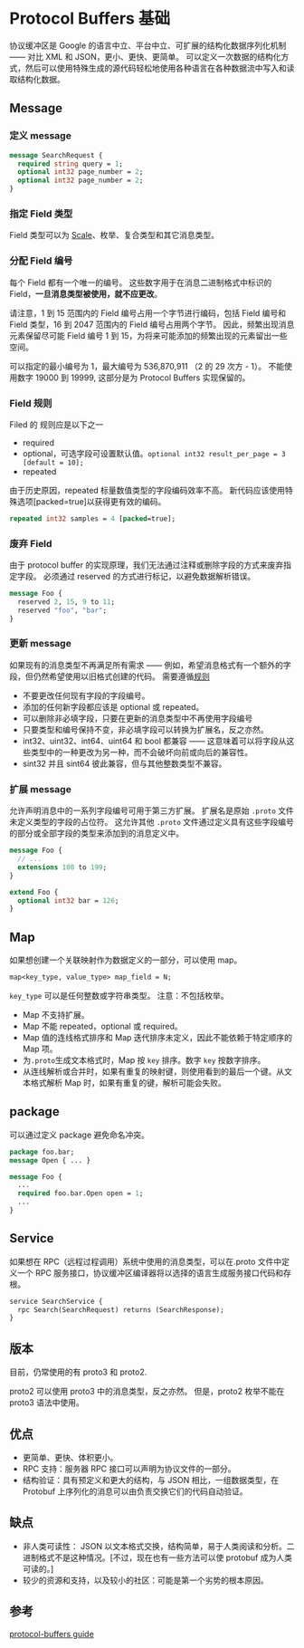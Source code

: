# Protocol Buffers 基础

协议缓冲区是 Google 的语言中立、平台中立、可扩展的结构化数据序列化机制 —— 对比 XML 和 JSON，更小、更快、更简单。
可以定义一次数据的结构化方式，然后可以使用特殊生成的源代码轻松地使用各种语言在各种数据流中写入和读取结构化数据。

## Message

### 定义 message

```proto
message SearchRequest {
  required string query = 1;
  optional int32 page_number = 2;
  optional int32 page_number = 2;
}
```

### 指定 Field 类型

Field 类型可以为 [Scale](https://developers.google.com/protocol-buffers/docs/overview#scalar)、枚举、复合类型和其它消息类型。

### 分配 Field 编号

每个 Field 都有一个唯一的编号。
这些数字用于在消息二进制格式中标识的 Field，**一旦消息类型被使用，就不应更改**。

请注意，1 到 15 范围内的 Field 编号占用一个字节进行编码，包括 Field 编号和 Field 类型，16 到 2047 范围内的 Field 编号占用两个字节。
因此，频繁出现消息元素保留尽可能 Field 编号 1 到 15，为将来可能添加的频繁出现的元素留出一些空间。

可以指定的最小编号为 1，最大编号为 536,870,911 （2 的 29 次方 - 1）。
不能使用数字 19000 到 19999, 这部分是为 Protocol Buffers 实现保留的。

### Field 规则

Filed 的 规则应是以下之一

- required
- optional，可选字段可设置默认值。`optional int32 result_per_page = 3 [default = 10];`
- repeated

由于历史原因，repeated 标量数值类型的字段编码效率不高。
新代码应该使用特殊选项[packed=true]以获得更有效的编码。

```proto
repeated int32 samples = 4 [packed=true];
```

### 废弃 Field

由于 protocol buffer 的实现原理，我们无法通过注释或删除字段的方式来废弃指定字段。
必须通过 reserved 的方式进行标记，以避免数据解析错误。

```proto
message Foo {
  reserved 2, 15, 9 to 11;
  reserved "foo", "bar";
}
```

### 更新 message

如果现有的消息类型不再满足所有需求 —— 例如，希望消息格式有一个额外的字段，但仍然希望使用以旧格式创建的代码。
需要遵循[规则](https://developers.google.com/protocol-buffers/docs/overview#updating)

- 不要更改任何现有字段的字段编号。
- 添加的任何新字段都应该是 optional 或 repeated。
- 可以删除非必填字段，只要在更新的消息类型中不再使用字段编号
- 只要类型和编号保持不变，非必填字段可以转换为扩展名，反之亦然。
- int32、uint32、int64、uint64 和 bool 都兼容 —— 这意味着可以将字段从这些类型中的一种更改为另一种，而不会破坏向前或向后的兼容性。
- sint32 并且 sint64 彼此兼容，但与其他整数类型不兼容。

### 扩展 message

允许声明消息中的一系列字段编号可用于第三方扩展。
扩展名是原始 `.proto` 文件未定义类型的字段的占位符。
这允许其他 `.proto` 文件通过定义具有这些字段编号的部分或全部字段的类型来添加到的消息定义中。

```proto
message Foo {
  // ...
  extensions 100 to 199;
}

extend Foo {
  optional int32 bar = 126;
}
```

## Map

如果想创建一个关联映射作为数据定义的一部分，可以使用 map。

```proto
map<key_type, value_type> map_field = N;
```

`key_type` 可以是任何整数或字符串类型。
注意：不包括枚举。

- Map 不支持扩展。
- Map 不能 repeated，optional 或 required。
- Map 值的连线格式排序和 Map 迭代排序未定义，因此不能依赖于特定顺序的 Map 项。
- 为`.proto`生成文本格式时，Map 按 `key` 排序。数字 `key` 按数字排序。
- 从连线解析或合并时，如果有重复的映射键，则使用看到的最后一个键。从文本格式解析 Map 时，如果有重复的键，解析可能会失败。

## package

可以通过定义 package 避免命名冲突。

```proto
package foo.bar;
message Open { ... }

message Foo {
  ...
  required foo.bar.Open open = 1;
  ...
}
```

## Service

如果想在 RPC（远程过程调用）系统中使用的消息类型，可以在.proto 文件中定义一个 RPC 服务接口，协议缓冲区编译器将以选择的语言生成服务接口代码和存根。

```proto
service SearchService {
  rpc Search(SearchRequest) returns (SearchResponse);
}
```

## 版本

目前，仍常使用的有 proto3 和 proto2.

proto2 可以使用 proto3 中的消息类型，反之亦然。
但是，proto2 枚举不能在 proto3 语法中使用。

## 优点

- 更简单、更快、体积更小。
- RPC 支持：服务器 RPC 接口可以声明为协议文件的一部分。
- 结构验证：具有预定义和更大的结构，与 JSON 相比，一组数据类型，在 Protobuf 上序列化的消息可以由负责交换它们的代码自动验证。

## 缺点

- 非人类可读性： JSON 以文本格式交换，结构简单，易于人类阅读和分析。二进制格式不是这种情况。[不过，现在也有一些方法可以使 protobuf 成为人类可读的。]
- 较少的资源和支持，以及较小的社区：可能是第一个劣势的根本原因。

## 参考

[protocol-buffers guide](https://developers.google.com/protocol-buffers/docs/overview)
